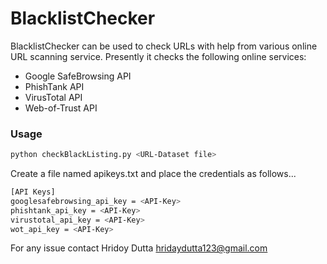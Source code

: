 # BlacklistChecker


BlacklistChecker can be used to check URLs with help from various online URL scanning service. Presently it checks the following online services:

  - Google SafeBrowsing API
  - PhishTank API
  - VirusTotal API
  - Web-of-Trust API

### Usage
```sh
python checkBlackListing.py <URL-Dataset file>
```

Create a file named apikeys.txt and place the credentials as follows...

```sh
[API Keys]
googlesafebrowsing_api_key = <API-Key>
phishtank_api_key = <API-Key>
virustotal_api_key = <API-Key>
wot_api_key = <API-Key>
```
For any issue contact Hridoy Dutta hridaydutta123@gmail.com